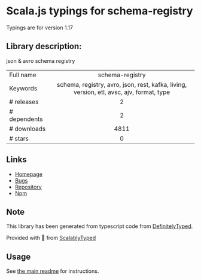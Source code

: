 
# Scala.js typings for schema-registry

Typings are for version 1.17

## Library description:
json & avro schema registry

|                    |                 |
| ------------------ | :-------------: |
| Full name          | schema-registry |
| Keywords           | schema, registry, avro, json, rest, kafka, living, version, etl, avsc, ajv, format, type |
| # releases         | 2 |
| # dependents       | 2 |
| # downloads        | 4811 |
| # stars            | 0 |

## Links
- [Homepage](https://github.com/nodefluent/schema-registry#readme)
- [Bugs](https://github.com/nodefluent/schema-registry/issues)
- [Repository](https://github.com/nodefluent/schema-registry)
- [Npm](https://www.npmjs.com/package/schema-registry)
    


## Note
This library has been generated from typescript code from [DefinitelyTyped](https://definitelytyped.org).

Provided with :purple_heart: from [ScalablyTyped](https://github.com/oyvindberg/ScalablyTyped)

## Usage
See [the main readme](../../readme.md) for instructions.


